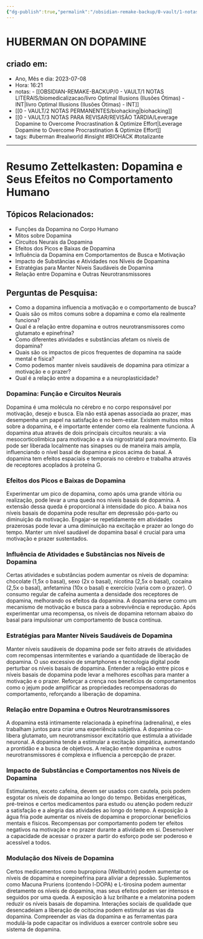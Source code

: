 ```yaml
---
{"dg-publish":true,"permalink":"/obsidian-remake-backup/0-vault/1-notas-literais/biomedicalizacao/huberman-on-dopamine/","tags":["uberman","realworld","insight","BIOHACK","totalizante"],"dgHomeLink":true,"dgShowLocalGraph":true,"dgShowFileTree":true,"dgEnableSearch":true,"noteIcon":""}
---
```


# HUBERMAN ON DOPAMINE

## criado em: 
-  Ano, Mês e dia: 2023-07-08
- Hora: 16:21
- notas: - [[OBSIDIAN-REMAKE-BACKUP/0 - VAULT/1 NOTAS LITERAIS/biomedicalizacao/livro Optimal Illusions (Ilusões Ótimas) - INT\|livro Optimal Illusions (Ilusões Ótimas) - INT]]
- [[0 - VAULT/2 NOTAS PERMANENTES/biohacking\|biohacking]]
- [[0 - VAULT/3 NOTAS PARA REVISAR/REVISÃO TARDIA/Leverage Dopamine to Overcome Procrastination & Optimize Effort\|Leverage Dopamine to Overcome Procrastination & Optimize Effort]]
- tags: #uberman #realworld #insight #BIOHACK #totalizante
---
# Resumo Zettelkasten: Dopamina e Seus Efeitos no Comportamento Humano

## Tópicos Relacionados:

- Funções da Dopamina no Corpo Humano
- Mitos sobre Dopamina
- Circuitos Neurais da Dopamina
- Efeitos dos Picos e Baixas de Dopamina
- Influência da Dopamina em Comportamentos de Busca e Motivação
- Impacto de Substâncias e Atividades nos Níveis de Dopamina
- Estratégias para Manter Níveis Saudáveis de Dopamina
- Relação entre Dopamina e Outras Neurotransmissores

## Perguntas de Pesquisa:

- Como a dopamina influencia a motivação e o comportamento de busca?
- Quais são os mitos comuns sobre a dopamina e como ela realmente funciona?
- Qual é a relação entre dopamina e outros neurotransmissores como glutamato e epinefrina?
- Como diferentes atividades e substâncias afetam os níveis de dopamina?
- Quais são os impactos de picos frequentes de dopamina na saúde mental e física?
- Como podemos manter níveis saudáveis de dopamina para otimizar a motivação e o prazer?
- Qual é a relação entre a dopamina e a neuroplasticidade?

### Dopamina: Função e Circuitos Neurais

Dopamina é uma molécula no cérebro e no corpo responsável por motivação, desejo e busca. Ela não está apenas associada ao prazer, mas desempenha um papel na satisfação e no bem-estar. Existem muitos mitos sobre a dopamina, e é importante entender como ela realmente funciona. A dopamina atua através de dois principais circuitos neurais: a via mesocorticolímbica para motivação e a via nigrostriatal para movimento. Ela pode ser liberada localmente nas sinapses ou de maneira mais ampla, influenciando o nível basal de dopamina e picos acima do basal. A dopamina tem efeitos espaciais e temporais no cérebro e trabalha através de receptores acoplados à proteína G.

### Efeitos dos Picos e Baixas de Dopamina

Experimentar um pico de dopamina, como após uma grande vitória ou realização, pode levar a uma queda nos níveis basais de dopamina. A extensão dessa queda é proporcional à intensidade do pico. A baixa nos níveis basais de dopamina pode resultar em depressão pós-parto ou diminuição da motivação. Engajar-se repetidamente em atividades prazerosas pode levar a uma diminuição na excitação e prazer ao longo do tempo. Manter um nível saudável de dopamina basal é crucial para uma motivação e prazer sustentados.

### Influência de Atividades e Substâncias nos Níveis de Dopamina

Certas atividades e substâncias podem aumentar os níveis de dopamina: chocolate (1,5x o basal), sexo (2x o basal), nicotina (2,5x o basal), cocaína (2,5x o basal), anfetamina (10x o basal) e exercício (varia com o prazer). O consumo regular de cafeína aumenta a densidade dos receptores de dopamina, melhorando os efeitos da dopamina. A dopamina serve como um mecanismo de motivação e busca para a sobrevivência e reprodução. Após experimentar uma recompensa, os níveis de dopamina retornam abaixo do basal para impulsionar um comportamento de busca contínua.

### Estratégias para Manter Níveis Saudáveis de Dopamina

Manter níveis saudáveis de dopamina pode ser feito através de atividades com recompensas intermitentes e variando a quantidade de liberação de dopamina. O uso excessivo de smartphones e tecnologia digital pode perturbar os níveis basais de dopamina. Entender a relação entre picos e níveis basais de dopamina pode levar a melhores escolhas para manter a motivação e o prazer. Reforçar a crença nos benefícios de comportamentos como o jejum pode amplificar as propriedades recompensadoras do comportamento, reforçando a liberação de dopamina.

### Relação entre Dopamina e Outros Neurotransmissores

A dopamina está intimamente relacionada à epinefrina (adrenalina), e eles trabalham juntos para criar uma experiência subjetiva. A dopamina co-libera glutamato, um neurotransmissor excitatório que estimula a atividade neuronal. A dopamina tende a estimular a excitação simpática, aumentando a prontidão e a busca de objetivos. A relação entre dopamina e outros neurotransmissores é complexa e influencia a percepção de prazer.

### Impacto de Substâncias e Comportamentos nos Níveis de Dopamina

Estimulantes, exceto cafeína, devem ser usados com cautela, pois podem esgotar os níveis de dopamina ao longo do tempo. Bebidas energéticas, pré-treinos e certos medicamentos para estudo ou atenção podem reduzir a satisfação e a alegria das atividades ao longo do tempo. A exposição à água fria pode aumentar os níveis de dopamina e proporcionar benefícios mentais e físicos. Recompensas por comportamento podem ter efeitos negativos na motivação e no prazer durante a atividade em si. Desenvolver a capacidade de acessar o prazer a partir do esforço pode ser poderoso e acessível a todos.

### Modulação dos Níveis de Dopamina

Certos medicamentos como bupropiona (Wellbutrin) podem aumentar os níveis de dopamina e norepinefrina para aliviar a depressão. Suplementos como Macuna Pruriens (contendo l-DOPA) e L-tirosina podem aumentar diretamente os níveis de dopamina, mas seus efeitos podem ser intensos e seguidos por uma queda. A exposição à luz brilhante e a melatonina podem reduzir os níveis basais de dopamina. Interações sociais de qualidade que desencadeiam a liberação de ocitocina podem estimular as vias da dopamina. Compreender as vias da dopamina e as ferramentas para modulá-la pode capacitar os indivíduos a exercer controle sobre seu sistema de dopamina.